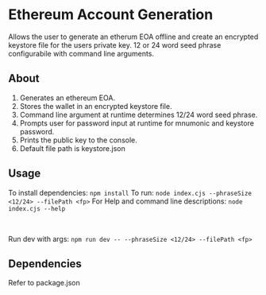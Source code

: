 # Ethereum Account Generation
Allows the user to generate an etherum EOA offline and create an encrypted keystore file for the users private key. 12 or 24 word seed phrase configurabile with command line arguments.

## About
1. Generates an ethereum EOA.
2. Stores the wallet in an encrypted keystore file.
3. Command line argument at runtime determines 12/24 word seed phrase.
4. Prompts user for password input at runtime for mnumonic and keystore password.
5. Prints the public key to the console.
6. Default file path is keystore.json

## Usage
To install dependencies: `npm install`
To run: `node index.cjs --phraseSize <12/24> --filePath <fp>`
For Help and command line descriptions: `node index.cjs --help`

</br>

Run dev with args: `npm run dev -- --phraseSize <12/24> --filePath <fp>`

## Dependencies
Refer to package.json